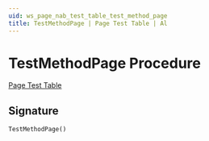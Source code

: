 ```yaml
---
uid: ws_page_nab_test_table_test_method_page
title: TestMethodPage | Page Test Table | Al
---
```

# <a name="test_method_page"></a>TestMethodPage Procedure

[Page Test Table](index.md)

## <a name="signature"></a>Signature

```al
TestMethodPage()
```
